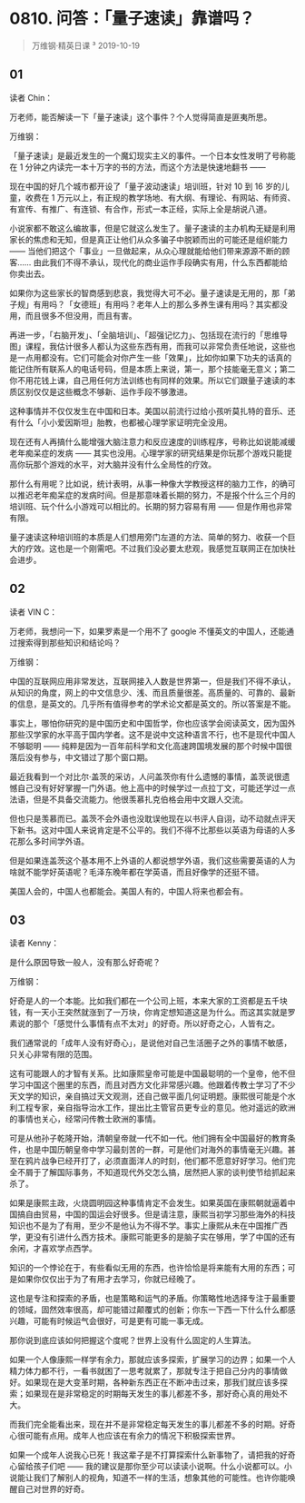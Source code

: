 # 0810. 问答：「量子速读」靠谱吗？
> 万维钢·精英日课 ³
2019-10-19

## 01

读者 Chin：

万老师，能否解读一下「量子速读」这个事件？个人觉得简直是匪夷所思。

万维钢：

「量子速读」是最近发生的一个魔幻现实主义的事件。一个日本女性发明了号称能在 1 分钟之内读完一本十万字的书的方法，而这个方法是快速地翻书 ——

现在中国的好几个城市都开设了「量子波动速读」培训班，针对 10 到 16 岁的儿童，收费在 1 万元以上，有正规的教学场地、有大纲、有理论、有网站、有师资、有宣传、有推广、有连锁、有合作，形式一本正经，实际上全是胡说八道。

小说家都不敢这么编故事，但是它就这么发生了。量子速读的主办机构无疑是利用家长的焦虑和无知，但是真正让他们从众多骗子中脱颖而出的可能还是组织能力 —— 当他们把这个「事业」一旦做起来，从众心理就能给他们带来源源不断的顾客…… 由此我们不得不承认，现代化的商业运作手段确实有用，什么东西都能给你卖出去。

如果你为这些家长的智商感到悲哀，我觉得大可不必。量子速读是无用的，那「弟子规」有用吗？「女德班」有用吗？老年人上的那么多养生课有用吗？其实都没用，而且很多不但没用，而且有害。

再进一步，「右脑开发」、「全脑培训」、「超强记忆力」、包括现在流行的「思维导图」课程，我估计很多人都认为这些东西有用，而我可以非常负责任地说，这些也是一点用都没有。它们可能会对你产生一些「效果」，比如你如果下功夫的话真的能记住所有联系人的电话号码，但是本质上来说，第一，那个技能毫无意义；第二你不用花钱上课，自己用任何方法训练也有同样的效果。所以它们跟量子速读的本质区别仅仅是这些概念不够新、运作手段不够激进。

这种事情并不仅仅发生在中国和日本。美国以前流行过给小孩听莫扎特的音乐、还有什么「小小爱因斯坦」胎教，也都被心理学家证明完全没用。

现在还有人再搞什么能增强大脑注意力和反应速度的训练程序，号称比如说能减缓老年痴呆症的发病 —— 其实也没用。心理学家的研究结果是你玩那个游戏只能提高你玩那个游戏的水平，对大脑并没有什么全局性的疗效。

那什么有用呢？比如说，统计表明，从事一种像大学教授这样的脑力工作，的确可以推迟老年痴呆症的发病时间。但是那意味着长期的努力，不是报个什么三个月的培训班、玩个什么小游戏可以相比的。长期的努力容易有用 —— 但是作用也非常有限。

量子速读这种培训班的本质是人们想用旁门左道的方法、简单的努力、收获一个巨大的疗效。这也是一个刚需吧。不过我们没必要太悲观，我感觉互联网正在加快社会进步。

## 02

读者 VIN C：

万老师，我想问一下，如果罗素是一个用不了 google 不懂英文的中国人，还能通过搜索得到那些知识和结论吗？

万维钢：

中国的互联网应用非常发达，互联网接入人数是世界第一，但是我们不得不承认，从知识的角度，网上的中文信息少、浅、而且质量很差。高质量的、可靠的、最新的信息，是英文的。几乎所有值得参考的学术论文都是英文的。所以答案是不能。

事实上，哪怕你研究的是中国历史和中国哲学，你也应该学会阅读英文，因为国外那些汉学家的水平高于国内学者。这不是说中文这种语言不行，也不是现代中国人不够聪明 —— 纯粹是因为一百年前科学和文化高速跨国境发展的那个时候中国很落后没有参与，中文错过了那个窗口期。

最近我看到一个对比尔·盖茨的采访，人问盖茨你有什么遗憾的事情，盖茨说很遗憾自己没有好好掌握一门外语。他上高中的时候学过一点拉丁文，可能还学过一点法语，但是不具备交流能力。他很羡慕扎克伯格会用中文跟人交流。

但也只是羡慕而已。盖茨不会外语也没耽误他现在以书评人自诩，动不动就点评天下新书。这对中国人来说肯定是不公平的。我们不得不比那些以英语为母语的人多花那么多时间学外语。

但是如果连盖茨这个基本用不上外语的人都说想学外语，我们这些需要英语的人为啥就不能学好英语呢？毛泽东晚年都在学英语，而且好像学的还挺不错。

美国人会的，中国人也都能会。美国人有的，中国人将来也都会有。

## 03

读者 Kenny：

是什么原因导致一般人，没有那么好奇呢？

万维钢：

好奇是人的一个本能。比如我们都在一个公司上班，本来大家的工资都是五千块钱，有一天小王突然就涨到了一万块，你肯定想知道这是为什么。而这其实就是罗素说的那个「感觉什么事情有点不太对」的好奇。所以好奇之心，人皆有之。

我们通常说的「成年人没有好奇心」，是说他对自己生活圈子之外的事情不敏感，只关心非常有限的范围。

这有可能跟人的才智有关系。比如康熙皇帝可能是中国最聪明的一个皇帝，他不但学习中国这个圈里的东西，而且对西方文化非常感兴趣。他跟着传教士学习了不少天文学的知识，亲自搞过天文观测，还自己做平面几何证明题。康熙很可能是个水利工程专家，亲自指导治水工作，提出比主管官员更专业的意见。他对遥远的欧洲的事情也关心，经常问传教士欧洲的事情。

可是从他孙子乾隆开始，清朝皇帝就一代不如一代。他们拥有全中国最好的教育条件，也是中国历朝皇帝中学习最刻苦的一群，可是他们对海外的事情毫无兴趣。甚至在鸦片战争已经开打了，必须直面洋人的时刻，他们都不愿意好好学习。他们完全不屑于了解国际事务，不知道现代外交怎么搞，居然把人家的谈判使节给抓起来杀了。

如果是康熙主政，火烧圆明园这种事情肯定不会发生。如果英国在康熙朝就逼着中国搞自由贸易，中国的国运会好很多。但是请注意，康熙当初学习那些海外的科技知识也不是为了有用，至少不是他认为不得不学。事实上康熙从未在中国推广西学，更没有引进什么西方技术。康熙可能更多的是脑子实在够用，学了中国的还有余闲，才喜欢学点西学。

知识的一个悖论在于，有些看似无用的东西，也许恰恰是将来能有大用的东西；可是如果你仅仅出于为了有用才去学习，你就已经晚了。

这也是专注和探索的矛盾，也是策略和运气的矛盾。你策略性地选择专注于最重要的领域，固然效率很高，却可能错过颠覆式的创新；你东一下西一下什么什么都感兴趣，可能有时候运气会很好，可是更有可能一事无成。

那你说到底应该如何把握这个度呢？世界上没有什么固定的人生算法。

如果一个人像康熙一样学有余力，那就应该多探索，扩展学习的边界；如果一个人精力体力都不行，一看书就困了一思考就累了，那就专注于把自己分内的事情做好。如果现在是大变革时期，各种新东西正在不断冲击过来，那我们就应该多探索；如果现在是非常稳定的时期每天发生的事儿都差不多，那好奇心真的用处不大。

而我们完全能看出来，现在并不是非常稳定每天发生的事儿都差不多的时期。好奇心很可能有点用。成年人也应该在有余力的情况下积极探索世界。

如果一个成年人说我心已死！我这辈子是不打算探索什么新事物了，请把我的好奇心留给孩子们吧 —— 我的建议是那你至少可以读读小说啊。什么小说都可以。小说能让我们了解别人的视角，知道不一样的生活，想象其他的可能性。也许你能唤醒自己对世界的好奇。

